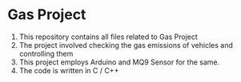 # Gas Project
1. This repository contains all files related to Gas Project
2. The project involved checking the gas emissions of vehicles and controlling them
3. This project employs Arduino and MQ9 Sensor for the same.
4. The code is written in C / C++

